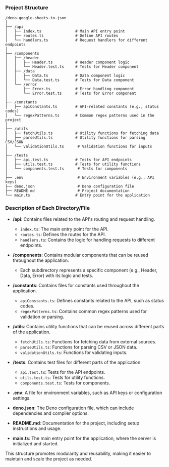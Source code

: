### Project Structure

```
/deno-google-sheets-to-json
│
├── /api
│   ├── index.ts               # Main API entry point
│   ├── routes.ts              # Define API routes
│   └── handlers.ts            # Request handlers for different endpoints
│
├── /components
│   ├── /header
│   │   ├── Header.ts          # Header component logic
│   │   └── Header.test.ts     # Tests for Header component
│   ├── /data
│   │   ├── Data.ts            # Data component logic
│   │   └── Data.test.ts       # Tests for Data component
│   └── /error
│       ├── Error.ts           # Error handling component
│       └── Error.test.ts      # Tests for Error component
│
├── /constants
│   ├── apiConstants.ts        # API-related constants (e.g., status codes)
│   └── regexPatterns.ts       # Common regex patterns used in the project
│
├── /utils
│   ├── fetchUtils.ts          # Utility functions for fetching data
│   ├── parseUtils.ts          # Utility functions for parsing CSV/JSON
│   └── validationUtils.ts      # Validation functions for inputs
│
├── /tests
│   ├── api.test.ts            # Tests for API endpoints
│   ├── utils.test.ts          # Tests for utility functions
│   └── components.test.ts      # Tests for components
│
├── .env                        # Environment variables (e.g., API keys)
├── deno.json                   # Deno configuration file
├── README.md                   # Project documentation
└── main.ts                    # Entry point for the application
```

### Description of Each Directory/File

- **/api**: Contains files related to the API's routing and request handling.
  - `index.ts`: The main entry point for the API.
  - `routes.ts`: Defines the routes for the API.
  - `handlers.ts`: Contains the logic for handling requests to different endpoints.

- **/components**: Contains modular components that can be reused throughout the application.
  - Each subdirectory represents a specific component (e.g., Header, Data, Error) with its logic and tests.

- **/constants**: Contains files for constants used throughout the application.
  - `apiConstants.ts`: Defines constants related to the API, such as status codes.
  - `regexPatterns.ts`: Contains common regex patterns used for validation or parsing.

- **/utils**: Contains utility functions that can be reused across different parts of the application.
  - `fetchUtils.ts`: Functions for fetching data from external sources.
  - `parseUtils.ts`: Functions for parsing CSV or JSON data.
  - `validationUtils.ts`: Functions for validating inputs.

- **/tests**: Contains test files for different parts of the application.
  - `api.test.ts`: Tests for the API endpoints.
  - `utils.test.ts`: Tests for utility functions.
  - `components.test.ts`: Tests for components.

- **.env**: A file for environment variables, such as API keys or configuration settings.

- **deno.json**: The Deno configuration file, which can include dependencies and compiler options.

- **README.md**: Documentation for the project, including setup instructions and usage.

- **main.ts**: The main entry point for the application, where the server is initialized and started.

This structure promotes modularity and reusability, making it easier to maintain and scale the project as needed.